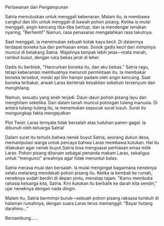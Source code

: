 Perlawanan dan Pengampunan

Satria memutuskan untuk menggali kebenaran. Malam itu, ia membawa cangkul dan lilin untuk menggali di bawah pohon pisang. Ketika ia mulai menggali, angin kencang tiba-tiba bertiup, dan ia mendengar teriakan nyaring, "Berhenti!" Namun, rasa penasaran mengalahkan rasa takutnya.

Saat menggali, ia menemukan sebuah kotak kayu kecil. Di dalamnya terdapat boneka tua dan perhiasan emas. Sosok gadis kecil dari mimpinya muncul di belakang Satria. Wajahnya tampak lebih jelas—mata merah, rambut kusut, dengan luka bekas jerat di leher.

Gadis itu berbisik, "Hancurkan boneka itu, dan aku bebas."
Satria ragu, tetapi keberanian membuatnya menuruti permintaan itu. Ia membakar boneka tersebut, meski api lilin hampir padam oleh angin kencang. Saat boneka terbakar, arwah Laras berteriak kesakitan sebelum tersenyum dan menghilang.

Namun, sesuatu yang aneh terjadi. Daun-daun pohon pisang layu dan menghitam seketika. Dari dalam tanah muncul potongan tulang manusia. Di antara tulang-tulang itu, ia menemukan sepucuk surat lusuh. Surat itu mengungkap fakta mengejutkan

Plot Twist:
Laras ternyata tidak bersalah atas tuduhan panen gagal. Ia dibunuh oleh keluarga Satria!

Dalam surat itu tertulis bahwa nenek buyut Satria, seorang dukun desa, memanipulasi warga untuk percaya bahwa Laras membawa kutukan. Hal itu dilakukan agar nenek buyut Satria bisa menguasai perhiasan emas milik Laras. Pohon pisang ditanam sebagai penanda makam Laras, sekaligus untuk "mengunci" arwahnya agar tidak menuntut balas.

Satria merasa mual dan bersalah. Ia mulai mengingat bagaimana neneknya selalu melarang mendekati pohon pisang itu. Ketika ia kembali ke rumah, neneknya sudah berdiri di depan pintu, menatap tajam.
"Kamu membuka rahasia keluarga kita, Satria. Kini kutukan itu berbalik ke darah kita sendiri," ujar neneknya dengan nada dingin.

Malam itu, Satria bermimpi buruk—sebuah pohon pisang raksasa tumbuh di halaman rumahnya, dengan suara Laras terus memanggil: "Bayar hutang darahmu..."

Bersambung......